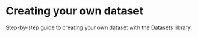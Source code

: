 # Creating your own dataset

Step-by-step guide to creating your own dataset with the Datasets library.
